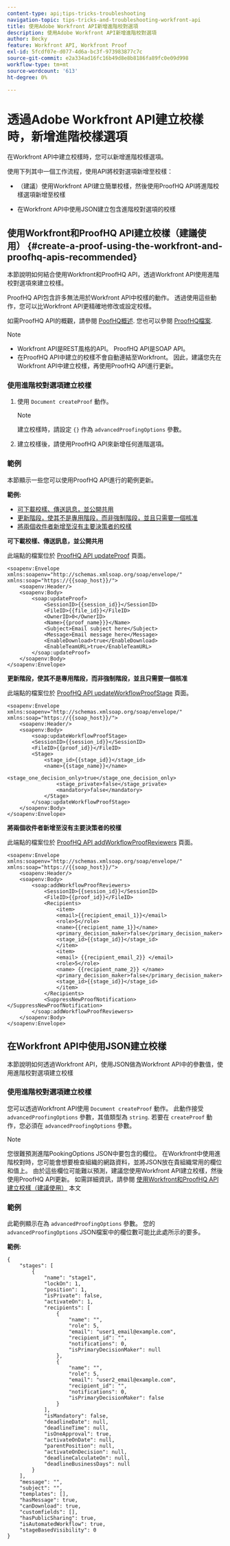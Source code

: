 ```yaml
---
content-type: api;tips-tricks-troubleshooting
navigation-topic: tips-tricks-and-troubleshooting-workfront-api
title: 使用Adobe Workfront API新增進階校對選項
description: 使用Adobe Workfront API新增進階校對選項
author: Becky
feature: Workfront API, Workfront Proof
exl-id: 5fcdf07e-d077-4d6a-bc3f-973983877c7c
source-git-commit: e2a334ad16fc16b49d8e8b8186fa89fc0e09d998
workflow-type: tm+mt
source-wordcount: '613'
ht-degree: 0%

---
```



# 透過Adobe Workfront API建立校樣時，新增進階校樣選項

在Workfront API中建立校樣時，您可以新增進階校樣選項。

使用下列其中一個工作流程，使用API將校對選項新增至校樣：

* （建議）使用Workfront API建立簡單校樣，然後使用ProofHQ API將進階校樣選項新增至校樣

* 在Workfront API中使用JSON建立包含進階校對選項的校樣

## 使用Workfront和ProofHQ API建立校樣（建議使用） {#create-a-proof-using-the-workfront-and-proofhq-apis-recommended}

本節說明如何結合使用Workfront和ProofHQ API，透過Workfront API使用進階校對選項來建立校樣。

ProofHQ API包含許多無法用於Workfront API中校樣的動作。 透過使用這些動作，您可以比Workfront API更精確地修改或設定校樣。

如需ProofHQ API的概觀，請參閱 [PoofHQ概述](../../proofhq-api/general/overview.md). 您也可以參閱 [ProofHQ檔案](https://api.proofhq.com/home.html).

>[!NOTE]
>
>* Workfront API是REST風格的API。 ProofHQ API是SOAP API。
>* 在ProofHQ API中建立的校樣不會自動連結至Workfront。 因此，建議您先在Workfront API中建立校樣，再使用ProofHQ API進行更新。
>


### 使用進階校對選項建立校樣

1. 使用 `Document createProof` 動作。

   >[!NOTE]
   建立校樣時，請設定 `{}` 作為 `advancedProofingOptions` 參數。

1. 建立校樣後，請使用ProofHQ API來新增任何進階選項。

### 範例

本節顯示一些您可以使用ProofHQ API進行的範例更新。

**範例:**

* [可下載校樣、傳送訊息，並公開共用](#proof-can-be-downloaded-has-a-message-and-is-shared-publicly)
* [更新階段，使其不是專用階段，而非強制階段，並且只需要一個核准](#update-a-stage-so-that-it-is-not-private-not-mandatory-and-requires-only-one-approval)
* [將兩個收件者新增至沒有主要決策者的校樣](#add-two-recipients-to-a-proof-with-no-primary-decision-maker)

**可下載校樣、傳送訊息，並公開共用**

此端點的檔案位於 [ProofHQ API updateProof](https://api.proofhq.com/home/proofs/updateproof.html) 頁面。

<!-- [Copy](javascript:void(0);) -->

```
<soapenv:Envelope xmlns:soapenv="http://schemas.xmlsoap.org/soap/envelope/" xmlns:soap="https://{{soap_host}}/">
    <soapenv:Header/>
    <soapenv:Body>
        <soap:updateProof>
            <SessionID>{{session_id}}</SessionID>
            <FileID>{{file_id}}</FileID>
            <OwnerID>0</OwnerID>
            <Name>{{proof_name}}}</Name>
            <Subject>Email subject here</Subject>
            <Message>Email message here</Message>
            <EnableDownload>true</EnableDownload>
            <EnableTeamURL>true</EnableTeamURL>
        </soap:updateProof>
    </soapenv:Body>
</soapenv:Envelope>
```

**更新階段，使其不是專用階段，而非強制階段，並且只需要一個核准**

此端點的檔案位於 [ProofHQ API updateWorkflowProofStage](https://api.proofhq.com/updateworkflowproofstage.html) 頁面。

<!-- [Copy](javascript:void(0);) -->

```
<soapenv:Envelope xmlns:soapenv="http://schemas.xmlsoap.org/soap/envelope/" xmlns:soap="https://{{soap_host}}/">
    <soapenv:Header/>
    <soapenv:Body>
        <soap:updateWorkflowProofStage>
        <SessionID>{{session_id}}</SessionID>
        <FileID>{{proof_id}}</FileID>
        <Stage>
            <stage_id>{{stage_id}}</stage_id>
            <name>{{stage_name}}</name>
                <stage_one_decision_only>true</stage_one_decision_only>
                <stage_private>false</stage_private>
                <mandatory>false</mandatory>
            </Stage>
        </soap:updateWorkflowProofStage>
    </soapenv:Body>
</soapenv:Envelope>
```

**將兩個收件者新增至沒有主要決策者的校樣**

此端點的檔案位於 [ProofHQ API addWorkflowProofReviewers](https://api.proofhq.com/addworkflowproofreviewers.html) 頁面。

<!-- [Copy](javascript:void(0);) -->

```
<soapenv:Envelope xmlns:soapenv="http://schemas.xmlsoap.org/soap/envelope/" xmlns:soap="https://{{soap_host}}/">
    <soapenv:Header/>
    <soapenv:Body>
        <soap:addWorkflowProofReviewers>
            <SessionID>{{session_id}}</SessionID>
            <FileID>{{proof_id}}</FileID>
            <Recipients>
                <item>
                <email>{{recipient_email_1}}</email>
                <role>5</role>
                <name>{{recipient_name_1}}</name>
                <primary_decision_maker>false</primary_decision_maker>
                <stage_id>{{stage_id}}</stage_id>
                </item>
                <item>
                <email> {{recipient_email_2}} </email>
                <role>5</role>
                <name> {{recipient_name_2}} </name>
                <primary_decision_maker>false</primary_decision_maker>
                <stage_id>{{stage_id}}</stage_id>
                </item>
            </Recipients>
            <SuppressNewProofNotification></SuppressNewProofNotification>
        </soap:addWorkflowProofReviewers>
    </soapenv:Body>
</soapenv:Envelope>
```

## 在Workfront API中使用JSON建立校樣

本節說明如何透過Workfront API，使用JSON做為Workfront API中的參數值，使用進階校對選項建立校樣

### 使用進階校對選項建立校樣

您可以透過Workfront API使用 `Document createProof` 動作。 此動作接受 `advancedProofingOptions` 參數，其值類型為 `string`. 若要在 `createProof` 動作，您必須在 `advancedProofingOptions` 參數。

>[!NOTE]
您很難預測進階PookingOptions JSON中要包含的欄位。 在Workfront中使用進階校對時，您可能會想要檢查組織的網路資料，並將JSON放在貴組織常用的欄位和值上。
由於這些欄位可能難以預測，建議您使用Workfront API建立校樣，然後使用ProofHQ API更新。 如需詳細資訊，請參閱 [使用Workfront和ProofHQ API建立校樣（建議使用）](#create-a-proof-using-the-workfront-and-proofhq-apis-recommended) 本文

### 範例

此範例顯示在為 `advancedProofingOptions` 參數。 您的 `advancedProofingOptions` JSON檔案中的欄位數可能比此處所示的要多。

**範例:**

<!-- [Copy](javascript:void(0);) -->

```
{
    "stages": [
        {
            "name": "stage1",
            "lockOn": 1,
            "position": 1,
            "isPrivate": false,
            "activateOn": 1,
            "recipients": [
                {
                    "name": "",
                    "role": 5,
                    "email": "user1_email@example.com",
                    "recipient_id": "",
                    "notifications": 0,
                    "isPrimaryDecisionMaker": null
                },
                {
                    "name": "",
                    "role": 5,
                    "email": "user2_email@example.com",
                    "recipient_id": "",
                    "notifications": 0,
                    "isPrimaryDecisionMaker": false
                }
            ],
            "isMandatory": false,
            "deadlineDate": null,
            "deadlineTime": null,
            "isOneApproval": true,
            "activateOnDate": null,
            "parentPosition": null,
            "activateOnDecision": null,
            "deadlineCalculateOn": null,
            "deadlineBusinessDays": null
        }
    ],
    "message": "",
    "subject": "",
    "templates": [],
    "hasMessage": true,
    "canDownload": true,
    "customfields": [],
    "hasPublicSharing": true,
    "isAutomatedWorkflow": true,
    "stageBasedVisibility": 0
}
```
